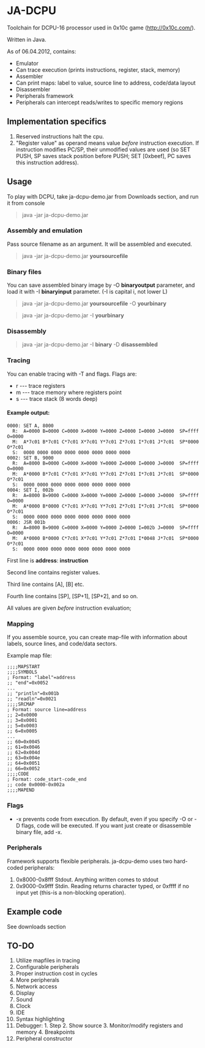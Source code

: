 # JA-DCPU

Toolchain for DCPU-16 processor used in 0x10c game (http://0x10c.com/).

Written in Java.

As of 06.04.2012, contains:

* Emulator
 * Can trace execution (prints instructions, register, stack, memory)
* Assembler
 * Can print maps: label to value, source line to address, code/data layout
* Disassembler
* Peripherals framework
 * Peripherals can intercept reads/writes to specific memory regions

## Implementation specifics

1. Reserved instructions halt the cpu.
2. "Register value" as operand means value *before* instruction execution. If instruction modifies PC/SP, their unmodified values are used (so SET PUSH, SP saves stack position before PUSH; SET [0xbeef], PC saves this instruction address).

## Usage

To play with DCPU, take ja-dcpu-demo.jar from Downloads section, and run it from console

> java -jar ja-dcpu-demo.jar

### Assembly and emulation

Pass source filename as an argument. It will be assembled and executed.

> java -jar ja-dcpu-demo.jar __yoursourcefile__

### Binary files

You can save assembled binary image by -O **binaryoutput** parameter, and load it with -I **binaryinput** parameter. (-I is capital i, not lower L)

> java -jar ja-dcpu-demo.jar __yoursourcefile__ -O __yourbinary__

> java -jar ja-dcpu-demo.jar -I __yourbinary__

### Disassembly

> java -jar ja-dcpu-demo.jar -I __binary__ -D __disassembled__

### Tracing

You can enable tracing with -T and flags. Flags are:

* r --- trace registers
* m --- trace memory where registers point
* s --- trace stack (8 words deep)

#### Example output:

    0000: SET A, 8000
      R:  A=0000 B=0000 C=0000 X=0000 Y=0000 Z=0000 I=0000 J=0000  SP=ffff O=0000
      M:  A*7c01 B*7c01 C*7c01 X*7c01 Y*7c01 Z*7c01 I*7c01 J*7c01  SP*0000 O*7c01
      S:  0000 0000 0000 0000 0000 0000 0000 0000
    0002: SET B, 9000
      R:  A=8000 B=0000 C=0000 X=0000 Y=0000 Z=0000 I=0000 J=0000  SP=ffff O=0000
      M:  A*0000 B*7c01 C*7c01 X*7c01 Y*7c01 Z*7c01 I*7c01 J*7c01  SP*0000 O*7c01
      S:  0000 0000 0000 0000 0000 0000 0000 0000
    0004: SET I, 002b
      R:  A=8000 B=9000 C=0000 X=0000 Y=0000 Z=0000 I=0000 J=0000  SP=ffff O=0000
      M:  A*0000 B*0000 C*7c01 X*7c01 Y*7c01 Z*7c01 I*7c01 J*7c01  SP*0000 O*7c01
      S:  0000 0000 0000 0000 0000 0000 0000 0000
    0006: JSR 001b
      R:  A=8000 B=9000 C=0000 X=0000 Y=0000 Z=0000 I=002b J=0000  SP=ffff O=0000
      M:  A*0000 B*0000 C*7c01 X*7c01 Y*7c01 Z*7c01 I*0048 J*7c01  SP*0000 O*7c01
      S:  0000 0000 0000 0000 0000 0000 0000 0000

First line is **address**: **instruction**

Second line contains register values.

Third line contains [A], [B] etc.

Fourth line contains [SP], [SP+1], [SP+2], and so on.

All values are given _before_ instruction evaluation;

### Mapping

If you assemble source, you can create map-file with information about labels, source lines, and code/data sectors.

Example map file:

	;;;;MAPSTART
	;;;;SYMBOLS
	; Format: "label"=address
	;; "end"=0x0052
	...
	;; "println"=0x001b
	;; "readln"=0x0021
	;;;;SRCMAP
	; Format: source line=address
	;; 2=0x0000
	;; 3=0x0001
	;; 5=0x0003
	;; 6=0x0005
	...
	;; 60=0x0045
	;; 61=0x0046
	;; 62=0x004d
	;; 63=0x004e
	;; 64=0x0051
	;; 66=0x0052
	;;;;CODE
	; Format: code_start-code_end
	;; code 0x0000-0x002a
	;;;;MAPEND


### Flags

* -x prevents code from execution. By default, even if you specify -O or -D flags, code will be executed. If you want just create or disassemble binary file, add -x.

### Peripherals

Framework supports flexible peripherals. ja-dcpu-demo uses two hard-coded peripherals:

1. 0x8000-0x8fff Stdout. Anything written comes to stdout
2. 0x9000-0x9fff Stdin. Reading returns character typed, or 0xffff if no input yet (this-is a non-blocking operation).

## Example code

See downloads section

## TO-DO

1. Utilize mapfiles in tracing
1. Configurable peripherals
1. Proper instruction cost in cycles
2. More peripherals
  1. Network access
  2. Display
  3. Sound
  4. Clock
3. IDE
  1. Syntax highlighting
  2. Debugger:
    1. Step
    2. Show source
    3. Monitor/modify registers and memory
    4. Breakpoints
  3. Peripheral constructor
